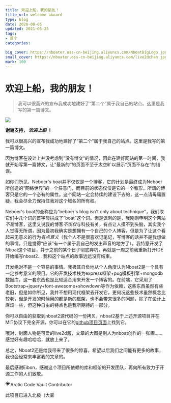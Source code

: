 ```yaml
---
title: 欢迎上船，我的朋友！
title_url: welcome-aboard
type: blog
date: 2020-08-05
updated: 2021-05-25
tags: 
- 首个
categories:

big_cover: https://nboater.oss-cn-beijing.aliyuncs.com/NboatBigLogo.jpg
small_cover: https://nboater.oss-cn-beijing.aliyuncs.com/live2dchan.jpg
mark: 100
---
```

# 欢迎上船，我的朋友！
> 我可以很高兴的宣布我成功地建好了“第二个”属于我自己的站点。这里是我写的第一篇博文。

![](https://nboater.oss-cn-beijing.aliyuncs.com/NboatBigLogo.jpg) 

**谢谢支持， *欢迎上船* ！**

我可以很高兴的宣布我成功地建好了“第二个”属于我自己的站点。这里是我写的第一篇博文。

因为博客在设计上并没考虑到”没有博文“的情况，因此在建好网站的第一时间，我就开始写第一篇博文，让”最新的“的页面不至于太空旷以展示“页面不存在”的错误。

如你们所见，Neboer's boat并不仅仅是一个博客，它的计划是最终成为Neboer所创造的“网络世界”的一个任意门，而目前的状态仅仅是它的一个雏形。所谓的博客只是它的一个必有的属性。这个网站一定会持续的建设下去的，这一点请毋庸置疑，我会尽全力保持住我对这个域名的所有权。

Neboer's boat的全称应为“neboer's blog isn't only about technique”，我们取它们中几个词的首字母拼成了“boat”这个词。但是讽刺的是，我刚刚申明这个网站*不是*博客，这里又说我的博客*不仅仅*与科技有关，有点让人摸不到头脑，其实我个人觉得无所谓，因为最初我确实是想拥有一个自己的个人博客，但是为了让这个看起来无意义的行为*有点意义*（我个人不是很喜欢记笔记，写博客的话并不是我想做的事情，只是觉得“应该”有一个属于我自己的发出声音的地方了），我特意开发了Nboat这个项目，并于之前的某个日子彻底弃坑，再就是一周之前我重新打开IDE开始编写nboat2... 我和这个站点的故事远远没有结束。

开发绝对不是一个容易的事情。我极其自负地从个人角度认为Nboat2是一个具有一定参考意义的项目。它的开发技术栈为express框架+pug模板引擎+mongodb数据库，这一套东西也是比较适合用来开发一个博客的。在前端，它采用了Bootstrap+jquery+font-awesome+showdown等作为依赖，这些东西虽然有些老旧，但是如你所见，我并不想用现代框架去开发它，更何况这些技术虽然概念比较老，但是开发的时候用的都是新的框架，也不会带来很多的问题，除了在设计上麻烦一些，但这种自由的特点也是我所期待的一部分。

你可以自由的获取到nboat2源代码的一份拷贝，nboat2基于上述开源项目并在MIT协议下完全开源，你可以在它的[github项目页面](https://github.com/Neboer/Nboat2)上找到它。

哦对，封面人物是可爱的live2d酱，文章的大图是别人为nboat创作的一张画……感觉好有趣哈哈哈，就放上来了。

总之，Nboat2还是给我带来了很多的惊喜，希望以后我们之间能有更多的故事，我也会经常来丰富我的文章的。

最后感谢Eibon，感谢这个项目所依赖的库和框架的开发团队，再向所有致力于开源工作的人们致敬。

<svg class="octicon octicon-north-star text-gray-light mr-1" viewBox="0 0 16 16" version="1.1" width="16" height="16" aria-hidden="true"><path d="M8.5.75a.75.75 0 00-1.5 0v5.19L4.391 3.33a.75.75 0 10-1.06 1.061L5.939 7H.75a.75.75 0 000 1.5h5.19l-2.61 2.609a.75.75 0 101.061 1.06L7 9.561v5.189a.75.75 0 001.5 0V9.56l2.609 2.61a.75.75 0 101.06-1.061L9.561 8.5h5.189a.75.75 0 000-1.5H9.56l2.61-2.609a.75.75 0 00-1.061-1.06L8.5 5.939V.75z"></path></svg>Arctic Code Vault Contributor

此项目已进入北极（大雾


